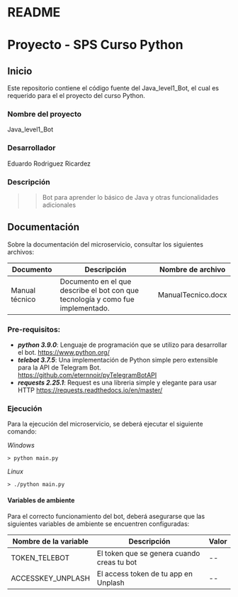 # README

# Proyecto - SPS Curso Python

## Inicio

Este repositorio contiene el código fuente del Java_level1_Bot, el cual es requerido para el el proyecto del curso Python.

### Nombre del proyecto
Java_level1_Bot

### Desarrollador
Eduardo Rodriguez Ricardez

### Descripción
>> Bot para aprender lo básico de Java y otras funcionalidades adicionales

## Documentación

Sobre la documentación del microservicio, consultar los siguientes archivos:

| Documento | Descripción | Nombre de archivo |
|-----------| ----------- | ----------- |
| Manual técnico |Documento en el que describe el bot con que tecnología y como fue implementado. | ManualTecnico.docx |

### Pre-requisitos:
* ___python 3.9.0___: 
Lenguaje de programación que se utilizo para desarrollar el bot.
https://www.python.org/
* ___telebot 3.7.5___: 
Una implementación de Python simple pero extensible para la API de Telegram Bot.
https://github.com/eternnoir/pyTelegramBotAPI
* ___requests 2.25.1___: 
Request es una libreria simple y elegante para usar HTTP
https://requests.readthedocs.io/en/master/


### Ejecución

Para la ejecución del microservicio, se deberá ejecutar el siguiente comando:

_Windows_
```console	
> python main.py
```

_Linux_
```console	
> ./python main.py

```

#### Variables de ambiente

Para el correcto funcionamiento del bot, deberá asegurarse que las siguientes variables de ambiente se encuentren configuradas:

| Nombre de la variable | Descripción | Valor |
|-----------| ----------- |----------- |
| TOKEN_TELEBOT | El token que se genera cuando creas tu bot | -- |
| ACCESSKEY_UNPLASH | El access token de tu app en Unplash | -- |
